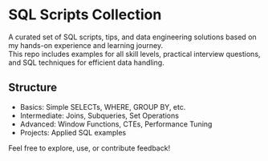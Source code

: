 # SQL Scripts Collection

A curated set of SQL scripts, tips, and data engineering solutions based on my hands-on experience and learning journey.  
This repo includes examples for all skill levels, practical interview questions, and SQL techniques for efficient data handling.

## Structure
- Basics: Simple SELECTs, WHERE, GROUP BY, etc.
- Intermediate: Joins, Subqueries, Set Operations
- Advanced: Window Functions, CTEs, Performance Tuning
- Projects: Applied SQL examples

Feel free to explore, use, or contribute feedback!
